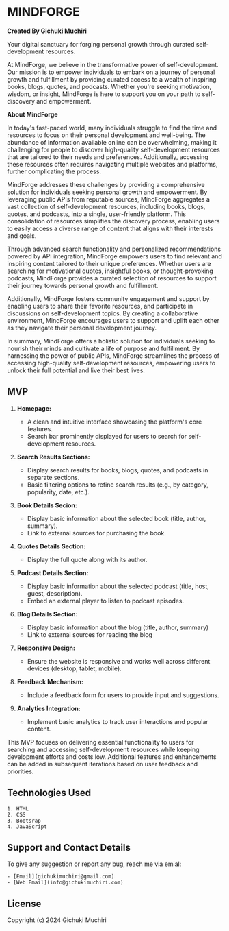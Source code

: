 # MINDFORGE
**Created By Gichuki Muchiri**

Your digital sanctuary for forging personal growth through curated self-development resources.

At MindForge, we believe in the transformative power of self-development. Our mission is to empower individuals to embark on a journey of personal growth and fulfillment by providing curated access to a wealth of inspiring books, blogs, quotes, and podcasts. Whether you're seeking motivation, wisdom, or insight, MindForge is here to support you on your path to self-discovery and empowerment.

**About MindForge**

In today's fast-paced world, many individuals struggle to find the time and resources to focus on their personal development and well-being. The abundance of information available online can be overwhelming, making it challenging for people to discover high-quality self-development resources that are tailored to their needs and preferences. Additionally, accessing these resources often requires navigating multiple websites and platforms, further complicating the process.

MindForge addresses these challenges by providing a comprehensive solution for individuals seeking personal growth and empowerment. By leveraging public APIs from reputable sources, MindForge aggregates a vast collection of self-development resources, including books, blogs, quotes, and podcasts, into a single, user-friendly platform. This consolidation of resources simplifies the discovery process, enabling users to easily access a diverse range of content that aligns with their interests and goals.

Through advanced search functionality and personalized recommendations powered by API integration, MindForge empowers users to find relevant and inspiring content tailored to their unique preferences. Whether users are searching for motivational quotes, insightful books, or thought-provoking podcasts, MindForge provides a curated selection of resources to support their journey towards personal growth and fulfillment.

Additionally, MindForge fosters community engagement and support by enabling users to share their favorite resources, and participate in discussions on self-development topics. By creating a collaborative environment, MindForge encourages users to support and uplift each other as they navigate their personal development journey.

In summary, MindForge offers a holistic solution for individuals seeking to nourish their minds and cultivate a life of purpose and fulfillment. By harnessing the power of public APIs, MindForge streamlines the process of accessing high-quality self-development resources, empowering users to unlock their full potential and live their best lives.

## MVP

1. **Homepage:**
   - A clean and intuitive interface showcasing the platform's core features.
   - Search bar prominently displayed for users to search for self-development resources.

2. **Search Results Sections:**
   - Display search results for books, blogs, quotes, and podcasts in separate sections.
   - Basic filtering options to refine search results (e.g., by category, popularity, date, etc.).

3. **Book Details Secion:**
     - Display basic information about the selected book (title, author, summary).
     - Link to external sources for purchasing the book.

4. **Quotes Details Section:**
     - Display the full quote along with its author.

5. **Podcast Details Section:**
     - Display basic information about the selected podcast (title, host, guest, description).
     - Embed an external player to listen to podcast episodes.

6. **Blog Details Section:**
     - Display basic information about the blog (title, author, summary)
     - Link to external sources for reading the blog

7. **Responsive Design:**
   - Ensure the website is responsive and works well across different devices (desktop, tablet, mobile).

8. **Feedback Mechanism:**
   - Include a feedback form for users to provide input and suggestions.

9. **Analytics Integration:**
   - Implement basic analytics to track user interactions and popular content.

This MVP focuses on delivering essential functionality to users for searching and accessing self-development resources while keeping development efforts and costs low. Additional features and enhancements can be added in subsequent iterations based on user feedback and priorities.

## Technologies Used

    1. HTML
    2. CSS
    3. Bootsrap
    4. JavaScript

## Support and Contact Details

To give any suggestion or report any bug, reach me via emial:

    - [Email](gichukimuchiri@gmail.com)
    - [Web Email](info@gichukimuchiri.com)

## License

Copyright (c) 2024 Gichuki Muchiri
